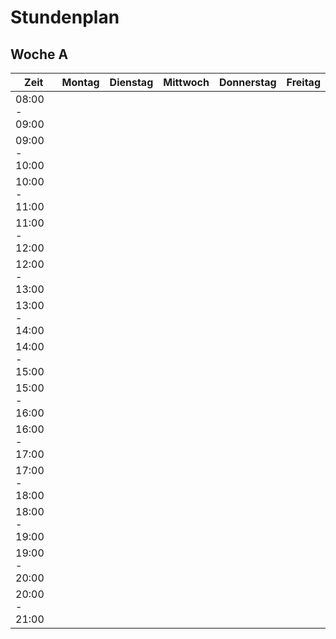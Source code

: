 # Stundenplan
## Woche A
| Zeit          | Montag    | Dienstag  | Mittwoch  | Donnerstag  | Freitag   |
|---------------|-----------|-----------|-----------|-------------|-----------|
| 08:00 - 09:00 |           |           |           |             |           |
| 09:00 - 10:00 |           |           |           |             |           |
| 10:00 - 11:00 |           |           |           |             |           |
| 11:00 - 12:00 |           |           |           |             |           |
| 12:00 - 13:00 |           |           |           |             |           |
| 13:00 - 14:00 |           |           |           |             |           |
| 14:00 - 15:00 |           |           |           |             |           |
| 15:00 - 16:00 |           |           |           |             |           |
| 16:00 - 17:00 |           |           |           |             |           |
| 17:00 - 18:00 |           |           |           |             |           |
| 18:00 - 19:00 |           |           |           |             |           |
| 19:00 - 20:00 |           |           |           |             |           |
| 20:00 - 21:00 |           |           |           |             |           |

